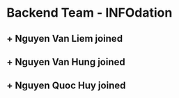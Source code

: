 # Backend Team - INFOdation
## + Nguyen Van Liem joined
## + Nguyen Van Hung joined
## + Nguyen Quoc Huy joined
